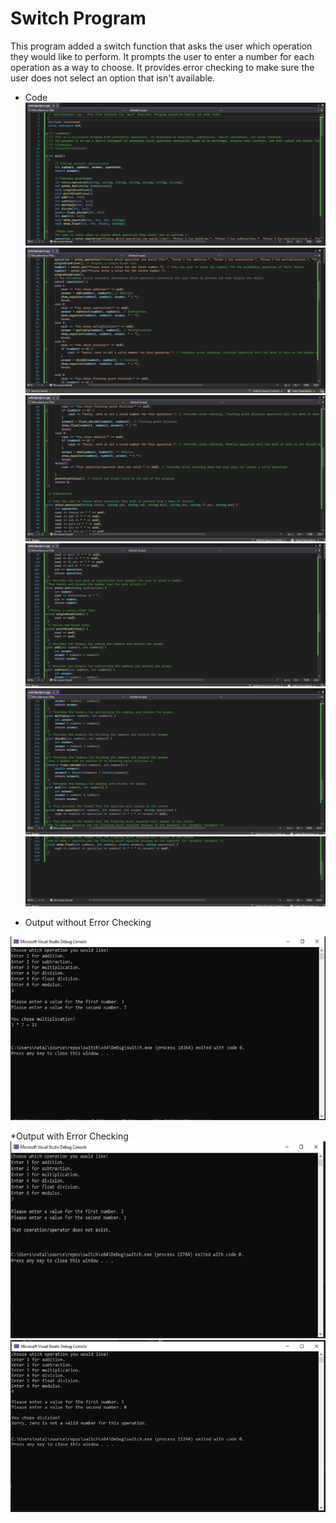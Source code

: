 # Switch Program

This program added a switch function that asks the user which operation they would like to perform. It prompts the user to enter a number for each operation as a way to choose. It provides error checking to make sure the user does not select an option that isn't available.

* Code
![Image1](Images/switch1.JPG)
![Image2](Images/switch2.JPG)
![Image3](Images/switch3.JPG)
![Image4](Images/switch4.JPG)
![Image5](Images/switch5.JPG)
![Image6](Images/switch6.JPG)

* Output without Error Checking

![Image7](Images/switchcalc1.png)

*Output with Error Checking
![Image8](Images/switchcalc2.png)
![Image9](Images/switchcalc3.png)
